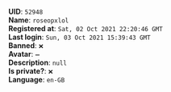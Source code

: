 **UID**: `52948`  
**Name**: `roseopxlol`  
**Registered at**: `Sat, 02 Oct 2021 22:20:46 GMT`  
**Last login**: `Sun, 03 Oct 2021 15:39:43 GMT`  
**Banned**: `❌`  
**Avatar**: `➖`  
**Description**: ```null```  
**Is private?**: `❌`  
**Language**: `en-GB`